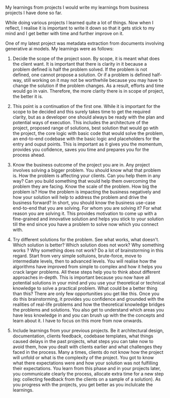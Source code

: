 My learnings from projects
I would write my learnings from business projects I have done so far. 

While doing various projects I learned quite a lot of things. Now when I reflect, I realise it is important to write it down so that it gets stick to my mind and I get better with time and further improve on it.

One of my latest project was metadata extraction from documents involving generative ai models. 
My learnings were as follows: 
1. Decide the scope of the project soon. By scope, it is meant what does the client want. It is important that there is clarity in it because a problem defined is half the problem solved. If the problem is not defined, one cannot propose a solution. Or if a problem is defined half-way, still working on it may not be worthwhile because you may have to change the solution if the problem changes. As a result, efforts and time would go in vain. Therefore, the more clarity there is in scope of project, the better it is.
   
2. This point is a continuation of the first one. While it is important for the scope to be decided and this surely takes time to get the required clarity, but as a developer one should always be ready with the plan and potential ways of execution. This includes the architecture of the project, proposed range of solutions, best solution that would go wtih the project, the core logic with basic code that would solve the problem, an end-to-end codebase with the basic logic and placeholders for the entry and ouput points. This is important as it gives you the momentum, provides you cofidence, saves you time and prepares you for the process ahead.
   
3. Know the business outcome of the project you are in. Any project involves solving a bigger problem. You should know what that problem is. How the problem is affecting your clients. Can you help them in any way? Can you build something that would help them overcoming the problem they are facing. Know the scale of the problem. How big the problem is? How the problem is impacting the business negatively and how your solution will help to address the problem and drive the business forward? In short, you should know the business use-case end-to-end that you are solving. For whom you are solving it? For what reason you are solving it. This provides motivation to come up with a fine-grained and innovative solution and helps you stick to your solution till the end since you have a problem to solve now which you connect with.

4. Try different solutions for the problem. See what works, what doesn't. Which solution is better? Which solution does not work? Why something works ? Why something does not work? Do a lot of brainstorming in this regard. Start from very simple soltuions, brute-force, move to intermediate levels, then to advanced levels. You will realise how the algorithms have improved from simple to complex and how it helps you crack larger problems. All these steps help you to think about different approaches in-depth. This is important because you now have all potential solutions in your mind and you use your theoretical or technical knowledge to solve a practical problem. What could be a better thing than this? There are only few opportunities you get like this. Once you do this brainstorming, it provides you confidence and grounded with the realities of real-life problems and how the theoretical knowledge bridges the problems and solutions. You also get to understand which areas you have less knowledge in and you can brush up with the the concepts and learn about it. I have to focus on this more from now onwards.

5. Include learnings from your previous projects. Be it architectural design, documentation, clients feedback, codebase templates,  what things caused delays in the past projects, what steps you can take now to avoid them, how you dealt with clients earlier and what challenges they faced in the process. Many a times, clients do not know how the project will unfold or what is the complexity of the project. You got to know what there expectations were and how your solution was not fulfilling their expectations. You learn from this phase and in your projects later, you communicate clearly the process, allocate extra time for a new step (eg: collecting feedback from the clients on a sample of a solution). As you progress with the projects, you get better as you inclulcate the learnings.  




